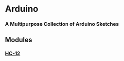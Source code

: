 # Arduino

### A Multipurpose Collection of Arduino Sketches

## Modules

<a href="./HC-12" title="Wireless Serial Module"><h3>HC-12</h3></a>
